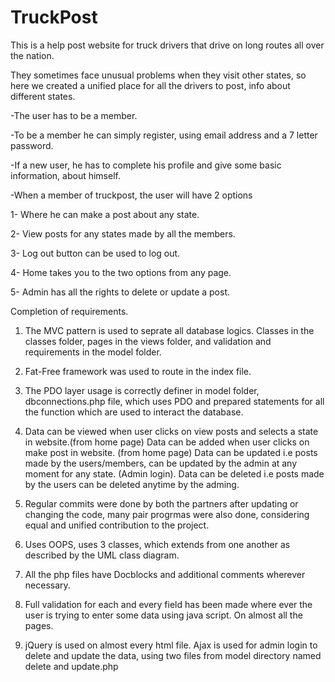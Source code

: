 # TruckPost

This is a help post website for truck drivers that drive on long routes all over the nation.

They sometimes face unusual problems when they visit other states,
so here we created a unified place for all the drivers to post,
info about different states.

-The user has to be a member.

-To be a member he can simply register, using email address and a 7 letter password.

-If a new user, he has to complete his profile and give some basic information,
about himself.

-When a member of truckpost, the user will have 2 options

1- Where he can make a post about any state.

2- View posts for any states made by all the members.

3- Log out button can be used to log out.

4- Home takes you to the two options from any page.

5- Admin has all the rights to delete or update a post.

Completion of requirements.

1. The MVC pattern is used to seprate all database logics. Classes in the classes folder,
    pages in the views folder, and validation and requirements in the model folder.

2. Fat-Free framework was used to route in the index file.

3. The PDO layer usage is correctly definer in model folder, dbconnections.php file,
    which uses PDO and prepared statements for all the function which are used to interact
    the database.
4. Data can be viewed when user clicks on view posts and selects a state in website.(from home page)
    Data can be added when user clicks on make post in website. (from home page)
    Data can be updated i.e posts made by the users/members, can be updated by the admin at any moment for any state. (Admin login).
    Data can be deleted i.e posts made by the users can be deleted anytime by the adming.

5. Regular commits were done by both the partners after updating or changing the code, many pair progrmas were also done,
    considering equal and unified contribution to the project.

6. Uses OOPS, uses 3 classes, which extends from one another as described by the UML class 
    diagram.

7.  All the php files have Docblocks and additional comments wherever necessary.

8. Full validation for each and every field has been made where ever the user is trying to enter some data using java script.
    On almost all the pages.

9. jQuery is used on almost every html file.
    Ajax is used for admin login to delete and update the data, using two files from model directory
    named delete and update.php
    



